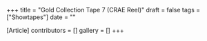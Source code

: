 +++
title = "Gold Collection Tape 7 (CRAE Reel)"
draft = false
tags = ["Showtapes"]
date = ""

[Article]
contributors = []
gallery = []
+++